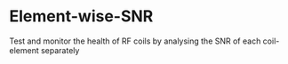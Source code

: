# Element-wise-SNR
Test and monitor the health of RF coils by analysing the SNR of each coil-element separately

